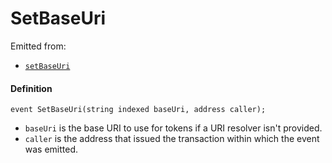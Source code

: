 # SetBaseUri

Emitted from:

* [`setBaseUri`](/dev/api/contracts/or-delegates/or-abstract/jbnftrewarddatasource/write/setbaseuri.md)

#### Definition

```
event SetBaseUri(string indexed baseUri, address caller);
```

* `baseUri` is the base URI to use for tokens if a URI resolver isn't provided.
* `caller` is the address that issued the transaction within which the event was emitted.
